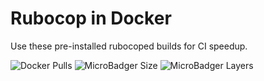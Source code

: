# Rubocop in Docker

Use these pre-installed rubocoped builds for CI speedup.


![Docker Pulls](https://img.shields.io/docker/pulls/udalov/rubocop.svg)
![MicroBadger Size](https://img.shields.io/microbadger/image-size/udalov/rubocop.svg)
![MicroBadger Layers](https://img.shields.io/microbadger/layers/udalov/rubocop.svg)
